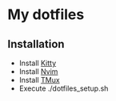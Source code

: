 # My dotfiles

## Installation
- Install [Kitty](https://github.com/kovidgoyal/kitty)
- Install [Nvim](https://github.com/neovim/neovim)
- Install [TMux](https://github.com/tmux/tmux.git)
- Execute ./dotfiles_setup.sh
